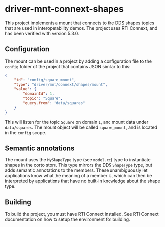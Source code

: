 # driver-mnt-connext-shapes
This project implements a mount that connects to the DDS shapes topics that are used in interoperability demos. The project uses RTI Connext, and has been verified with version 5.3.0.

## Configuration
The mount can be used in a project by adding a configuration file to the `config` folder of the project that contains JSON similar to this:

```json
{
    "id": "config/square_mount",
    "type": "driver/mnt/connext/shapes/mount",
    "value": {
        "domainId": 1,
        "topic": "Square",
        "query.from": "data/squares"
    }
}
```
This will listen for the topic `Square` on domain `1`, and mount data under `data/squares`. The mount object will be called `square_mount`, and is located in the `config` scope.

## Semantic annotations
The mount uses the `MyShapeType` type (see `model.cx`) type to instantiate shapes in the corto store. This type mirrors the DDS `ShapeType` type, but adds semantic annotations to the members. These unambiguously let applications know what the meaning of a member is, which can then be interpreted by applications that have no built-in knowledge about the shape type.

## Building
To build the project, you must have RTI Connext installed. See RTI Connext documentation on how to setup the environment for building.
